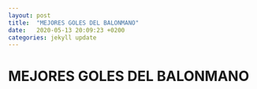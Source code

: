 ```yaml
---
layout: post
title:  "MEJORES GOLES DEL BALONMANO"
date:   2020-05-13 20:09:23 +0200
categories: jekyll update
---
```


# MEJORES GOLES DEL BALONMANO
